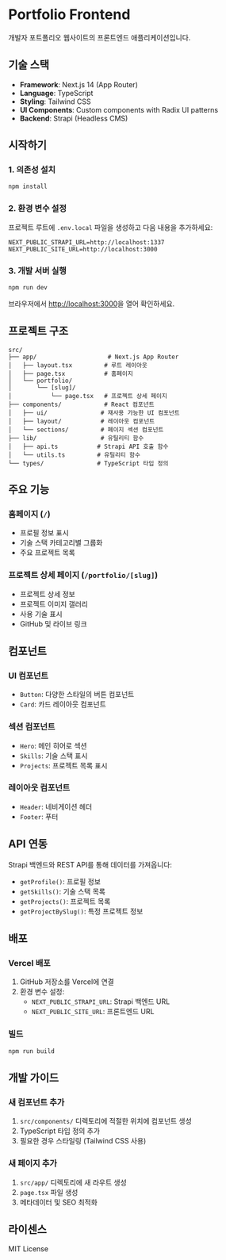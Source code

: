 # Portfolio Frontend

개발자 포트폴리오 웹사이트의 프론트엔드 애플리케이션입니다.

## 기술 스택

- **Framework**: Next.js 14 (App Router)
- **Language**: TypeScript
- **Styling**: Tailwind CSS
- **UI Components**: Custom components with Radix UI patterns
- **Backend**: Strapi (Headless CMS)

## 시작하기

### 1. 의존성 설치

```bash
npm install
```

### 2. 환경 변수 설정

프로젝트 루트에 `.env.local` 파일을 생성하고 다음 내용을 추가하세요:

```env
NEXT_PUBLIC_STRAPI_URL=http://localhost:1337
NEXT_PUBLIC_SITE_URL=http://localhost:3000
```

### 3. 개발 서버 실행

```bash
npm run dev
```

브라우저에서 [http://localhost:3000](http://localhost:3000)을 열어 확인하세요.

## 프로젝트 구조

```
src/
├── app/                    # Next.js App Router
│   ├── layout.tsx         # 루트 레이아웃
│   ├── page.tsx           # 홈페이지
│   └── portfolio/
│       └── [slug]/
│           └── page.tsx   # 프로젝트 상세 페이지
├── components/            # React 컴포넌트
│   ├── ui/               # 재사용 가능한 UI 컴포넌트
│   ├── layout/           # 레이아웃 컴포넌트
│   └── sections/         # 페이지 섹션 컴포넌트
├── lib/                  # 유틸리티 함수
│   ├── api.ts           # Strapi API 호출 함수
│   └── utils.ts         # 유틸리티 함수
└── types/               # TypeScript 타입 정의
```

## 주요 기능

### 홈페이지 (`/`)
- 프로필 정보 표시
- 기술 스택 카테고리별 그룹화
- 주요 프로젝트 목록

### 프로젝트 상세 페이지 (`/portfolio/[slug]`)
- 프로젝트 상세 정보
- 프로젝트 이미지 갤러리
- 사용 기술 표시
- GitHub 및 라이브 링크

## 컴포넌트

### UI 컴포넌트
- `Button`: 다양한 스타일의 버튼 컴포넌트
- `Card`: 카드 레이아웃 컴포넌트

### 섹션 컴포넌트
- `Hero`: 메인 히어로 섹션
- `Skills`: 기술 스택 표시
- `Projects`: 프로젝트 목록 표시

### 레이아웃 컴포넌트
- `Header`: 네비게이션 헤더
- `Footer`: 푸터

## API 연동

Strapi 백엔드와 REST API를 통해 데이터를 가져옵니다:

- `getProfile()`: 프로필 정보
- `getSkills()`: 기술 스택 목록
- `getProjects()`: 프로젝트 목록
- `getProjectBySlug()`: 특정 프로젝트 정보

## 배포

### Vercel 배포

1. GitHub 저장소를 Vercel에 연결
2. 환경 변수 설정:
   - `NEXT_PUBLIC_STRAPI_URL`: Strapi 백엔드 URL
   - `NEXT_PUBLIC_SITE_URL`: 프론트엔드 URL

### 빌드

```bash
npm run build
```

## 개발 가이드

### 새 컴포넌트 추가

1. `src/components/` 디렉토리에 적절한 위치에 컴포넌트 생성
2. TypeScript 타입 정의 추가
3. 필요한 경우 스타일링 (Tailwind CSS 사용)

### 새 페이지 추가

1. `src/app/` 디렉토리에 새 라우트 생성
2. `page.tsx` 파일 생성
3. 메타데이터 및 SEO 최적화

## 라이센스

MIT License
